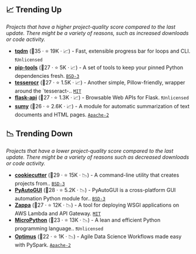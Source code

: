 ## 📈 Trending Up

_Projects that have a higher project-quality score compared to the last update. There might be a variety of reasons, such as increased downloads or code activity._

- <b><a href="https://github.com/tqdm/tqdm">tqdm</a></b> (🥇35 ·  ⭐ 19K · 📈) - Fast, extensible progress bar for loops and CLI. <code>❗Unlicensed</code>
- <b><a href="https://github.com/jazzband/pip-tools">pip-tools</a></b> (🥉27 ·  ⭐ 5K · 📈) - A set of tools to keep your pinned Python dependencies fresh. <code><a href="http://bit.ly/3aKzpTv">BSD-3</a></code>
- <b><a href="https://github.com/sirfz/tesserocr">tesserocr</a></b> (🥈27 ·  ⭐ 1.5K · 📈) - Another simple, Pillow-friendly, wrapper around the `tesseract-.. <code><a href="http://bit.ly/34MBwT8">MIT</a></code>
- <b><a href="https://github.com/flask-api/flask-api">flask-api</a></b> (🥉27 ·  ⭐ 1.3K · 📈) - Browsable Web APIs for Flask. <code>❗Unlicensed</code>
- <b><a href="https://github.com/miso-belica/sumy">sumy</a></b> (🥈26 ·  ⭐ 2.6K · 📈) - A module for automatic summarization of text documents and HTML pages. <code><a href="http://bit.ly/3nYMfla">Apache-2</a></code>

## 📉 Trending Down

_Projects that have a lower project-quality score compared to the last update. There might be a variety of reasons such as decreased downloads or code activity._

- <b><a href="https://github.com/cookiecutter/cookiecutter">cookiecutter</a></b> (🥈29 ·  ⭐ 15K · 📉) - A command-line utility that creates projects from.. <code><a href="http://bit.ly/3aKzpTv">BSD-3</a></code>
- <b><a href="https://github.com/asweigart/pyautogui">PyAutoGUI</a></b> (🥈28 ·  ⭐ 5.2K · 📉) - PyAutoGUI is a cross-platform GUI automation Python module for.. <code><a href="http://bit.ly/3aKzpTv">BSD-3</a></code>
- <b><a href="https://github.com/Miserlou/Zappa">Zappa</a></b> (🥇27 ·  ⭐ 12K · 📉) - A tool for deploying WSGI applications on AWS Lambda and API Gateway. <code><a href="http://bit.ly/34MBwT8">MIT</a></code>
- <b><a href="https://github.com/micropython/micropython">MicroPython</a></b> (🥈23 ·  ⭐ 13K · 📉) - A lean and efficient Python programming language.. <code>❗Unlicensed</code>
- <b><a href="https://github.com/hi-primus/optimus">Optimus</a></b> (🥈22 ·  ⭐ 1K · 📉) - Agile Data Science Workflows made easy with PySpark. <code><a href="http://bit.ly/3nYMfla">Apache-2</a></code>

